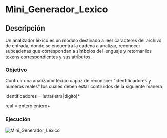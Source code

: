 # Mini_Generador_Lexico

## Descripción 

Un analizador léxico es un módulo destinado a leer caracteres del archivo de entrada, donde se encuentra la cadena a analizar, reconocer subcadenas que correspondan a símbolos del lenguaje y retornar los tokens correspondientes y sus atributos.

### Objetivo

Contruir una analizador léxico capaz de reconocer "identificadores y numeros reales" los cuales deben estar contruidos de la siguiente manera

identificadores = letra(letra|digito)*

real = entero.entero+

### Ejecución

![Mini_Generador_Léxico](https://user-images.githubusercontent.com/123349304/213985790-44f18187-801d-4722-9e6d-35df61e76022.jpg)
